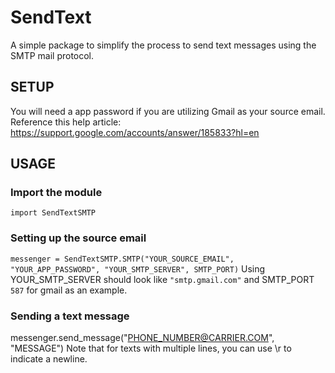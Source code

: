 # SendText
A simple package to simplify the process to send text messages using the SMTP mail protocol.

## SETUP

You will need a app password if you are utilizing Gmail as your source email. 
Reference this help article: https://support.google.com/accounts/answer/185833?hl=en


## USAGE

### Import the module
  `import SendTextSMTP`

### Setting up the source email
  `messenger = SendTextSMTP.SMTP("YOUR_SOURCE_EMAIL", "YOUR_APP_PASSWORD", "YOUR_SMTP_SERVER", SMTP_PORT)`
  Using YOUR_SMTP_SERVER should look like `"smtp.gmail.com"` and SMTP_PORT `587` for gmail as an example.

### Sending a text message
  messenger.send_message("PHONE_NUMBER@CARRIER.COM", "MESSAGE")
  Note that for texts with multiple lines, you can use \r to indicate a newline.
